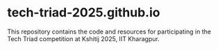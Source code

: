 # tech-triad-2025.github.io
This repository contains the code and resources for participating in the Tech Triad competition at Kshitij 2025, IIT Kharagpur.
